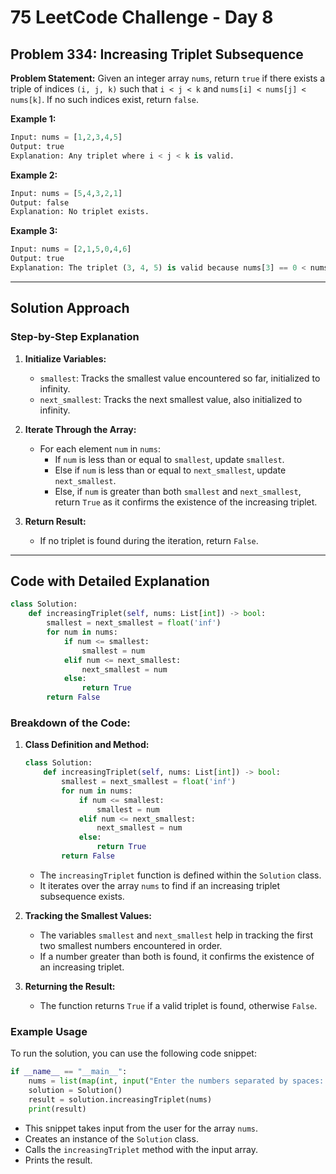 
# 75 LeetCode Challenge - Day 8

## Problem 334: Increasing Triplet Subsequence

**Problem Statement:**
Given an integer array `nums`, return `true` if there exists a triple of indices `(i, j, k)` such that `i < j < k` and `nums[i] < nums[j] < nums[k]`. If no such indices exist, return `false`.

**Example 1:**
```python
Input: nums = [1,2,3,4,5]
Output: true
Explanation: Any triplet where i < j < k is valid.
```

**Example 2:**
```python
Input: nums = [5,4,3,2,1]
Output: false
Explanation: No triplet exists.
```

**Example 3:**
```python
Input: nums = [2,1,5,0,4,6]
Output: true
Explanation: The triplet (3, 4, 5) is valid because nums[3] == 0 < nums[4] == 4 < nums[5] == 6.
```

---

## Solution Approach

### Step-by-Step Explanation

1. **Initialize Variables:**
   - `smallest`: Tracks the smallest value encountered so far, initialized to infinity.
   - `next_smallest`: Tracks the next smallest value, also initialized to infinity.

2. **Iterate Through the Array:**
   - For each element `num` in `nums`:
     - If `num` is less than or equal to `smallest`, update `smallest`.
     - Else if `num` is less than or equal to `next_smallest`, update `next_smallest`.
     - Else, if `num` is greater than both `smallest` and `next_smallest`, return `True` as it confirms the existence of the increasing triplet.

3. **Return Result:**
   - If no triplet is found during the iteration, return `False`.

---

## Code with Detailed Explanation

```python
class Solution:
    def increasingTriplet(self, nums: List[int]) -> bool:
        smallest = next_smallest = float('inf')
        for num in nums:
            if num <= smallest:
                smallest = num
            elif num <= next_smallest:
                next_smallest = num
            else:
                return True
        return False
```

### Breakdown of the Code:

1. **Class Definition and Method:**
   ```python
   class Solution:
       def increasingTriplet(self, nums: List[int]) -> bool:
           smallest = next_smallest = float('inf')
           for num in nums:
               if num <= smallest:
                   smallest = num
               elif num <= next_smallest:
                   next_smallest = num
               else:
                   return True
           return False
   ```
   - The `increasingTriplet` function is defined within the `Solution` class.
   - It iterates over the array `nums` to find if an increasing triplet subsequence exists.

2. **Tracking the Smallest Values:**
   - The variables `smallest` and `next_smallest` help in tracking the first two smallest numbers encountered in order.
   - If a number greater than both is found, it confirms the existence of an increasing triplet.

3. **Returning the Result:**
   - The function returns `True` if a valid triplet is found, otherwise `False`.

### Example Usage

To run the solution, you can use the following code snippet:

```python
if __name__ == "__main__":
    nums = list(map(int, input("Enter the numbers separated by spaces: ").split()))
    solution = Solution()
    result = solution.increasingTriplet(nums)
    print(result)
```

- This snippet takes input from the user for the array `nums`.
- Creates an instance of the `Solution` class.
- Calls the `increasingTriplet` method with the input array.
- Prints the result.

